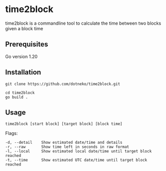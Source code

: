 # time2block

time2block is a commandline tool to calculate the time between two blocks given a block time

## Prerequisites

Go version 1.20

## Installation

```
git clone https://github.com/dotneko/time2block.git

cd time2block
go build .
```
## Usage

```
time2block [start block] [target block] [block time]
```

Flags:
```
-d, --detail    Show estimated date/time and details
-r, --raw       Show time left in seconds in raw format
-l, --local     Show estimated local date/time until target block reached
-t, --time      Show estimated UTC date/time until target block reached
```

